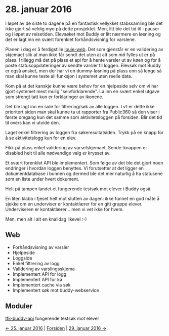 # 28. januar 2016

I løpet av de siste to dagene på en fantastisk vellykket stabssamling ble det ikke gjort så veldig mye på dette prosjektet.
Men, litt ble det tid til i pauser og i løpet av reisetiden.
Elevsøket mot Buddy er litt nærmere en løsning og det er lagt inn en svært forenklet forhåndsvisning for varslene.

Planen i dag er å ferdigstille [louie-web](https://github.com/telemark/louie-web). Det som gjenstår er en validering av skjemaet slik at man ikke får sendt det uten at alt som _må_ fylles ut er på plass.
I tillegg må det på plass et api for å hente varsler ut av køen og for å poste statusoppdateringer av sendte varsler til loggen.
Elevsøk mot Buddy er også ønsket, men der har vi en dummy-løsning på plass enn så lenge så man skal kunne teste all funksjon i systemet uten reelle data.

Kom på at det kanskje kunne være behov for en hjelpeside selv om vi har gjort systemet mest mulig "selvforklarende". 
La inn en svært enkel utgave som strengt tatt kun er forklaringer av ikonene.

Det ble lagt inn en side for filtrering/søk av alle loggen. 
I v1 er dette ikke prioritert siden man skal kunne ta ut rapporter fra Public360 så den viser i første omgang kun det samme som aktivitetsloggen på forsiden.
Blir det tid til overs kan vi utvide den.

Laget enkel filtrering av loggen fra søkeresultatsiden. Trykk på en knapp for å se aktivitetslogg kun for en elev.

Fikk på plass enkel validering av varselskjemaet. Sende-knappen er disabled helt til alle nødvendige valg er krysset av.

Et svært forenklet API ble implementert. Som følge av det ble det gjort noen endringer i hvordan loggen benyttes.
Vi forutsetter at det ligger en dokumentdatabase i bunnen og dermed ble det mer naturlig å ha statusene som en liste under hvert dokument.

Helt på tampen landet et fungerende testsøk mot elever i Buddy også.

En liten klabb i fjeset helt mot slutten av dagen: ikke funnet en god måte å sjekke om en underviser er kontaktlærer for en gitt gruppe elever.
Underviseren er kontaktlærer... men vi vet ikke for hvem.

Men, men alt i alt en knalldag likevel :-)

## Web
- Forhåndsvisning av varsler
- Hjelpeside
- Loggside
- Enkel filtrering av logg
- Validering av varslingsskjema
- Implementert API for logg
- Implementert API for kø
- Implementert cache via søk
- Implementert søk mot buddy-webservice

## Moduler
[tfk-buddy-api](https://github.com/telemark/tfk-buddy-api) fungerende testsøk mot elever

[<- 25. januar 2016](2016-01-25.md)  |  [Forsiden](../index.md)  |  [29. januar 2016 ->](2016-01-29.md)